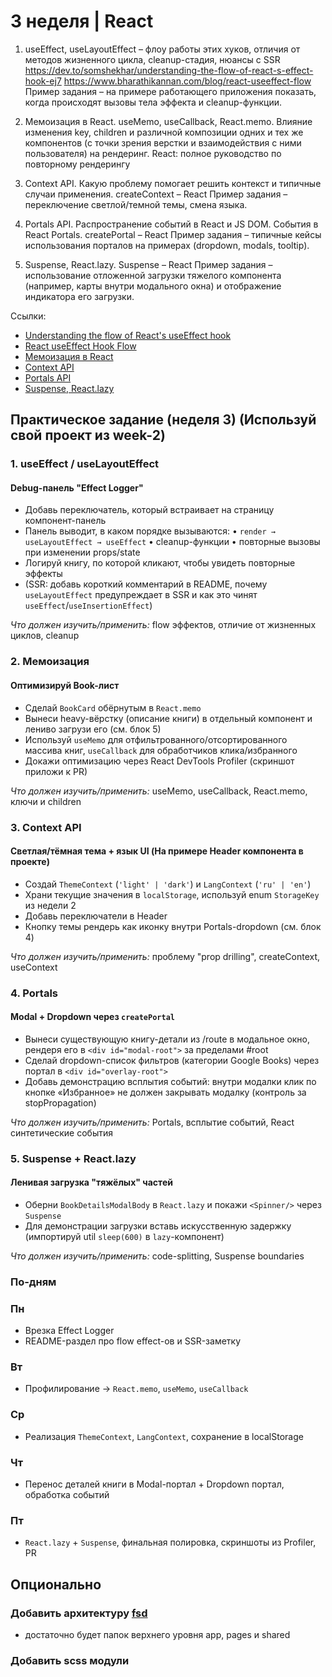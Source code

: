 # 3 неделя | React

1. useEffect, useLayoutEffect – флоу работы этих хуков, отличия от методов жизненного цикла, cleanup-стадия, нюансы с SSR
<https://dev.to/somshekhar/understanding-the-flow-of-react-s-effect-hook-ej7>
<https://www.bharathikannan.com/blog/react-useeffect-flow>
Пример задания – на примере работающего приложения показать, когда происходят вызовы тела эффекта и cleanup-функции.

2. Мемоизация в React. useMemo, useCallback, React.memo. Влияние изменения key, children и различной композиции одних и тех же компонентов (с точки зрения верстки и взаимодействия с ними пользователя) на рендеринг.
React: полное руководство по повторному рендерингу

3. Context API. Какую проблему помогает решить контекст и типичные случаи применения.
createContext – React
Пример задания – переключение светлой/темной темы, смена языка.

4. Portals API. Распространение событий в React и JS DOM. События в React Portals.
createPortal – React
Пример задания –  типичные кейсы использования порталов на примерах (dropdown, modals, tooltip).

5. Suspense, React.lazy.
Suspense – React
Пример задания – использование отложенной загрузки тяжелого компонента (например, карты внутри модального окна) и отображение индикатора его загрузки.

Ссылки:

- [Understanding the flow of React's useEffect hook](https://dev.to/somshekhar/understanding-the-flow-of-react-s-effect-hook-ej7)
- [React useEffect Hook Flow](https://www.bharathikannan.com/blog/react-useeffect-flow)
- [Мемоизация в React](https://habr.com/ru/companies/timeweb/articles/684718/)
- [Context API](https://react.dev/reference/react/createContext)
- [Portals API](https://react.dev/reference/react-dom/createPortal)
- [Suspense, React.lazy](https://react.dev/reference/react/Suspense)

## Практическое задание (неделя 3) (Используй свой проект из week-2)

### 1. useEffect / useLayoutEffect

#### Debug-панель "Effect Logger"

- Добавь переключатель, который встраивает на страницу компонент-панель
- Панель выводит, в каком порядке вызываются:
  • `render → useLayoutEffect → useEffect`
  • cleanup-функции
  • повторные вызовы при изменении props/state
- Логируй книгу, по которой кликают, чтобы увидеть повторные эффекты
- (SSR: добавь короткий комментарий в README, почему `useLayoutEffect` предупреждает в SSR и как это чинят `useEffect`/`useInsertionEffect`)

*Что должен изучить/применить:* flow эффектов, отличие от жизненных циклов, cleanup

### 2. Мемоизация

#### Оптимизируй Book-лист

- Сделай `BookCard` обёрнутым в `React.memo`
- Вынеси heavy-вёрстку (описание книги) в отдельный компонент и лениво загрузи его (см. блок 5)
- Используй `useMemo` для отфильтрованного/отсортированного массива книг, `useCallback` для обработчиков клика/избранного
- Докажи оптимизацию через React DevTools Profiler (скриншот приложи к PR)

*Что должен изучить/применить:* useMemo, useCallback, React.memo, ключи и children

### 3. Context API

#### Светлая/тёмная тема + язык UI (На примере Header компонента в проекте)

- Создай `ThemeContext` (`'light' | 'dark'`) и `LangContext` (`'ru' | 'en'`)
- Храни текущие значения в `localStorage`, используй enum `StorageKey` из недели 2
- Добавь переключатели в Header
- Кнопку темы рендерь как иконку внутри Portals-dropdown (см. блок 4)

*Что должен изучить/применить:* проблему "prop drilling", createContext, useContext

### 4. Portals

#### Modal + Dropdown через `createPortal`

- Вынеси существующую книгу-детали из /route в модальное окно, рендеря его в `<div id="modal-root">` за пределами #root
- Сделай dropdown-список фильтров (категории Google Books) через портал в `<div id="overlay-root">`
- Добавь демонстрацию всплытия событий: внутри модалки клик по кнопке «Избранное» не должен закрывать модалку (контроль за stopPropagation)

*Что должен изучить/применить:* Portals, всплытие событий, React синтетические события

### 5. Suspense + React.lazy

#### Ленивая загрузка "тяжёлых" частей

- Оберни `BookDetailsModalBody` в `React.lazy` и покажи `<Spinner/>` через `Suspense`
- Для демонстрации загрузки вставь искусственную задержку (импортируй util `sleep(600)` в `lazy`-компонент)

*Что должен изучить/применить:* code-splitting, Suspense boundaries

### По‑дням

### Пн

- Врезка Effect Logger
- README-раздел про flow effect-ов и SSR-заметку

### Вт

- Профилирование → `React.memo`, `useMemo`, `useCallback`

### Ср

- Реализация `ThemeContext`, `LangContext`, сохранение в localStorage

### Чт

- Перенос деталей книги в Modal-портал + Dropdown портал, обработка событий

### Пт

- `React.lazy` + `Suspense`, финальная полировка, скриншоты из Profiler, PR

## Опционально

### Добавить архитектуру [fsd](https://feature-sliced.github.io/documentation/ru/docs/get-started/overview)

- достаточно будет папок верхнего уровня  app, pages и shared

### Добавить scss модули
